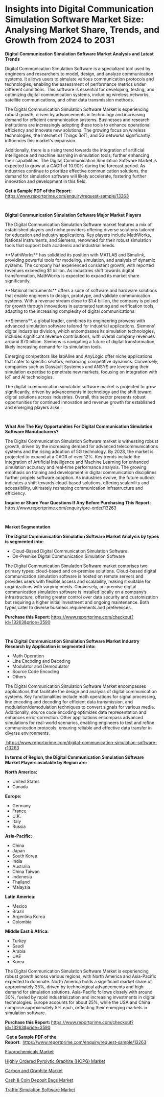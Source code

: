 <p><h1>Insights into Digital Communication Simulation Software Market Size: Analysing Market Share, Trends, and Growth from 2024 to 2031</h1></p><p><strong>Digital Communication Simulation Software Market Analysis and Latest Trends</strong></p>
<p><p>Digital Communication Simulation Software is a specialized tool used by engineers and researchers to model, design, and analyze communication systems. It allows users to simulate various communication protocols and technologies, enabling the assessment of performance metrics under different conditions. This software is essential for developing, testing, and optimizing digital communication systems, including wireless networks, satellite communications, and other data transmission methods.</p><p>The Digital Communication Simulation Software Market is experiencing robust growth, driven by advancements in technology and increasing demand for efficient communication systems. Businesses and research institutions are increasingly adopting these tools to enhance operational efficiency and innovate new solutions. The growing focus on wireless technologies, the Internet of Things (IoT), and 5G networks significantly influences this market's expansion.</p><p>Additionally, there is a rising trend towards the integration of artificial intelligence and machine learning in simulation tools, further enhancing their capabilities. The Digital Communication Simulation Software Market is expected to grow at a CAGR of 10.90% during the forecast period. As industries continue to prioritize effective communication solutions, the demand for simulation software will likely accelerate, fostering further innovation and development in this field.</p></p>
<p><strong>Get a Sample PDF of the Report:&nbsp;</strong> <a href="https://www.reportprime.com/enquiry/request-sample/13263">https://www.reportprime.com/enquiry/request-sample/13263</a></p>
<p>&nbsp;</p>
<p><strong>Digital Communication Simulation Software Major Market Players</strong></p>
<p><p>The Digital Communication Simulation Software market features a mix of established players and niche providers offering diverse solutions tailored for education and industry applications. Key players include MathWorks, National Instruments, and Siemens, renowned for their robust simulation tools that support both academic and industrial needs.</p><p>**MathWorks** has solidified its position with MATLAB and Simulink, providing powerful tools for modeling, simulation, and analysis of dynamic systems. The company has experienced consistent growth, with reported revenues exceeding $1 billion. As industries shift towards digital transformation, MathWorks is expected to expand its market share significantly.</p><p>**National Instruments** offers a suite of software and hardware solutions that enable engineers to design, prototype, and validate communication systems. With a revenue stream close to $1.4 billion, the company is poised for growth through innovations in automated testing and verification tools, adapting to the increasing complexity of digital communications.</p><p>**Siemens**, a global leader, combines its engineering prowess with advanced simulation software tailored for industrial applications. Siemens' digital industries division, which encompasses its simulation technologies, includes significant revenue contributions, with overall company revenues around $70 billion. Siemens is navigating a future of digital transformation, likely increasing demand for its simulation tools.</p><p>Emerging competitors like labAlive and AnyLogic offer niche applications that cater to specific sectors, enhancing competitive dynamics. Conversely, companies such as Dassault Systemes and ANSYS are leveraging their simulation expertise to penetrate new markets, focusing on integration with IoT and AI technologies.</p><p>The digital communication simulation software market is projected to grow significantly, driven by advancements in technology and the shift toward digital solutions across industries. Overall, this sector presents robust opportunities for continued innovation and revenue growth for established and emerging players alike.</p></p>
<p>&nbsp;</p>
<p><strong>What Are The Key Opportunities For Digital Communication Simulation Software Manufacturers?</strong></p>
<p><p>The Digital Communication Simulation Software market is witnessing robust growth, driven by the increasing demand for advanced telecommunications systems and the rising adoption of 5G technology. By 2028, the market is projected to expand at a CAGR of over 12%. Key trends include the integration of Artificial Intelligence and Machine Learning for enhanced simulation accuracy and real-time performance analysis. The growing emphasis on training and development in digital communication disciplines further propels software adoption. As industries evolve, the future outlook indicates a shift towards cloud-based solutions, offering scalability and accessibility, ultimately reshaping communication infrastructure and efficiency.</p></p>
<p><strong>Inquire or Share Your Questions If Any Before Purchasing This Report:</strong> <a href="https://www.reportprime.com/enquiry/pre-order/13263">https://www.reportprime.com/enquiry/pre-order/13263</a></p>
<p>&nbsp;</p>
<p><strong>Market Segmentation</strong></p>
<p><strong>The Digital Communication Simulation Software Market Analysis by types is segmented into:</strong></p>
<p><ul><li>Cloud-Based Digital Communication Simulation Software</li><li>On-Premise Digital Communication Simulation Software</li></ul></p>
<p><p>The Digital Communication Simulation Software market comprises two primary types: cloud-based and on-premise solutions. Cloud-based digital communication simulation software is hosted on remote servers and provides users with flexible access and scalability, making it suitable for organizations with varying needs. Conversely, on-premise digital communication simulation software is installed locally on a company’s infrastructure, offering greater control over data security and customization but requiring a higher initial investment and ongoing maintenance. Both types cater to diverse business requirements and preferences.</p></p>
<p><strong>Purchase this Report:&nbsp;</strong><a href="https://www.reportprime.com/checkout?id=13263&price=3590">https://www.reportprime.com/checkout?id=13263&price=3590</a></p>
<p>&nbsp;</p>
<p><strong>The Digital Communication Simulation Software Market Industry Research by Application is segmented into:</strong></p>
<p><ul><li>Math Operation</li><li>Line Encoding and Decoding</li><li>Modulator and Demodulator</li><li>Source Code Encoding</li><li>Others</li></ul></p>
<p><p>The Digital Communication Simulation Software Market encompasses applications that facilitate the design and analysis of digital communication systems. Key functionalities include math operations for signal processing, line encoding and decoding for efficient data transmission, and modulation/demodulation techniques to convert signals for various media. Additionally, source code encoding optimizes data representation and enhances error correction. Other applications encompass advanced simulations for real-world scenarios, enabling engineers to test and refine communication protocols, ensuring reliable and effective data transfer in diverse environments.</p></p>
<p><a href="https://www.reportprime.com/digital-communication-simulation-software-r13263">&nbsp;https://www.reportprime.com/digital-communication-simulation-software-r13263</a></p>
<p><strong>In terms of Region, the Digital Communication Simulation Software Market Players available by Region are:</strong></p>
<p>
    <p> <strong> North America: </strong>
        <ul>
            <li>United States</li>
            <li>Canada</li>
        </ul>
        </p> 
    <p> <strong> Europe: </strong>
        <ul>
            <li>Germany</li>
            <li>France</li>
            <li>U.K.</li>
            <li>Italy</li>
            <li>Russia</li>
        </ul>
        </p> 
    <p> <strong> Asia-Pacific: </strong>
        <ul>
            <li>China</li>
            <li>Japan</li>
            <li>South Korea</li>
            <li>India</li>
            <li>Australia</li>
            <li>China Taiwan</li>
            <li>Indonesia</li>
            <li>Thailand</li>
            <li>Malaysia</li>
        </ul>
        </p> 
    <p> <strong> Latin America: </strong>
        <ul>
            <li>Mexico</li>
            <li>Brazil</li>
            <li>Argentina Korea</li>
            <li>Colombia</li>
        </ul>
        </p> 
    <p> <strong> Middle East & Africa: </strong>
        <ul>
            <li>Turkey</li>
            <li>Saudi</li>
            <li>Arabia</li>
            <li>UAE</li>
            <li>Korea</li>
        </ul>
    </p>
    </p>
<p><p>The Digital Communication Simulation Software Market is experiencing robust growth across various regions, with North America and Asia-Pacific expected to dominate. North America holds a significant market share of approximately 35%, driven by technological advancements and high demand for simulation solutions. Asia-Pacific follows closely with around 30%, fueled by rapid industrialization and increasing investments in digital technologies. Europe accounts for about 25%, while the USA and China comprise approximately 5% each, reflecting their emerging markets in simulation software.</p></p>
<p><strong>Purchase this Report: </strong><a href="https://www.reportprime.com/checkout?id=13263&price=3590">https://www.reportprime.com/checkout?id=13263&price=3590</a></p>
<p>&nbsp;<strong>Get a Sample PDF of the Report:&nbsp;&nbsp;</strong><a href="https://www.reportprime.com/enquiry/request-sample/13263">https://www.reportprime.com/enquiry/request-sample/13263</a></p>
<p><strong></strong></p>
<p><p><a href="https://www.linkedin.com/pulse/what-current-future-prospects-fluorochemicals-market-analysis-yxaae?trackingId=mCllB8QCQT2rqWZgjw1gOg%3D%3D">Fluorochemicals Market</a></p><p><a href="https://issuu.com/reportprime-2/docs/highly-ordered-pyrolytic-graphite-h_395fccf75d8969">Highly Ordered Pyrolytic Graphite (HOPG) Market</a></p><p><a href="https://issuu.com/reportprime-2/docs/carbon-and-graphite-market-size-203_b6fdeca3fc2139">Carbon and Graphite Market</a></p><p><a href="https://medium.com/@maria.hardacre7345/the-global-cash-coin-deposit-bags-market-is-a-dynamic-and-growing-industry-f6259175abc3">Cash & Coin Deposit Bags Market</a></p><p><a href="https://github.com/globismark/Market-Research-Report-List-5/blob/main/traffic-simulation-software-market.md">Traffic Simulation Software Market</a></p></p>